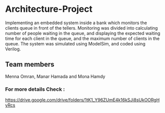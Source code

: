 # Architecture-Project
Implementing an embedded system inside a bank which monitors the clients queue in front of the tellers. Monitoring was divided into calculating number of people waiting in the queue, and displaying the expected waiting time for each client in the queue, and the maximum number of clients in the queue. The system was simulated using ModelSim, and coded using Verilog.
## Team members 
Menna Omran, Manar Hamada and Mona Hamdy

### For more details Check :
https://drive.google.com/drive/folders/1tK1_Y96ZUmE4k16kSJi8sUkOORgHyRcs
